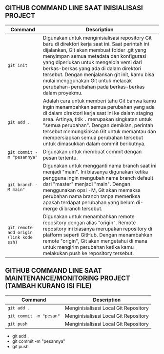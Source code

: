 ## GITHUB COMMAND LINE SAAT INISIALISASI PROJECT

| Command | Description                                                                                                                                                                                                                                                                                          |
| ------- | ---------------------------------------------------------------------------------------------------------------------------------------------------------------------------------------------------------------------------------------------------------------------------------------------------- |
| `git init`             | Digunakan untuk menginisialisasi repository Git baru di direktori kerja saat ini. Saat perintah ini dijalankan, Git akan membuat folder .git yang menyimpan semua metadata dan konfigurasi yang diperlukan untuk mengelola versi dari berkas-berkas yang ada di dalam direktori tersebut. Dengan menjalankan git init, kamu bisa mulai menggunakan Git untuk melacak perubahan-perubahan pada berkas-berkas dalam proyekmu. |
| `git add .`          | Adalah cara untuk memberi tahu Git bahwa kamu ingin menambahkan semua perubahan yang ada di dalam direktori kerja saat ini ke dalam staging area. Artinya, titik `.` merupakan singkatan untuk "semua perubahan". Dengan demikian, perintah tersebut memungkinkan Git untuk memantau dan mempersiapkan semua perubahan tersebut untuk dimasukkan dalam commit berikutnya.                                      |
| `git commit -m "pesannya"` | Digunakan untuk membuat commit dengan pesan tertentu.                                                                                                                                                                                                                                                 |
| `git branch -M main"`        | Digunakan untuk mengganti nama branch saat ini menjadi "main". Ini biasanya digunakan ketika pengguna ingin mengubah nama branch default dari "master" menjadi "main". Dengan menggunakan opsi -M, Git akan memaksa perubahan nama branch tanpa memeriksa apakah terdapat perubahan yang belum di-merge di branch tersebut.                                                               |
| `git remote add origin (link kode ssh)` | Digunakan untuk menambahkan remote repository dengan alias "origin". Remote repository ini biasanya merupakan repository di platform seperti GitHub. Dengan menambahkan remote "origin", Git akan mengetahui di mana untuk mengirim perubahan ketika kamu melakukan push ke repository tersebut.                                                                             |



## GITHUB COMMAND LINE SAAT MAINTENANCE/MONITORING PROJECT (TAMBAH KURANG ISI FILE)

| Command | Description |
| --------| ----------- |
| `git add .` | Menginisialisasi Local Git Repository |
| `git commit -m "pesan"` | Menginisialisasi Local Git Repository |
| `git push` | Menginisialisasi Local Git Repository |

- git add .
- git commit -m "pesannya"
- git push

